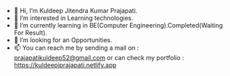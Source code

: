 - 👋 Hi, I’m Kuldeep Jitendra Kumar Prajapati. 
- 👀 I’m interested in Learning technologies.
- 🌱 I’m currently learning in BE(Computer Engineering).Completed(Waiting For Result).
- 💞️ I’m looking for an Opportunities.
- 📫 You can reach me by sending a mail on : prajapatikuldeep52@gmail.com or can check my portfolio : https://kuldeepjprajapati.netlify.app

<!---
KuldeepPrajapati52/KuldeepPrajapati52 is a ✨ special ✨ repository because its `README.md` (this file) appears on your GitHub profile.
You can click the Preview link to take a look at your changes.
--->
